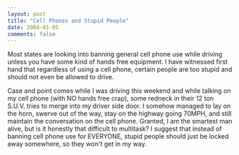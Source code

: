 ```yaml
---
layout: post
title: "Cell Phones and Stupid People"
date: 2004-01-05
comments: false
---
```


Most states are looking into banning general cell phone use while driving unless you have some kind of hands free equipment. I have witnessed first hand that regardless of using a cell phone, certain people are too stupid and should not even be allowed to drive.

   
Case and point comes while I was driving this weekend and while talking on my cell phone (with NO hands free crap), some redneck in their 12 ton S.U.V. tries to merge into my driver side door. I somehow managed to lay on the horn, swerve out of the way, stay on the highway going 70MPH, and still maintain the conversation on the cell phone. Granted, I am the smartest man alive, but is it honestly that difficult to multitask? I suggest that instead of banning cell phone use for EVERYONE, stupid people should just be locked away somewhere, so they won't get in my way.

